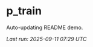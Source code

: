 # p_train

Auto-updating README demo.

<!--START_SECTION:status-->
_Last run: 2025-09-11 07:29 UTC_
<!--END_SECTION:status-->































































































































































































































































































































































































































































